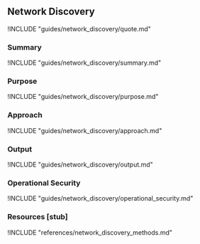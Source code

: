 ## Network Discovery

!INCLUDE "guides/network_discovery/quote.md"

### Summary

!INCLUDE "guides/network_discovery/summary.md"

### Purpose

!INCLUDE "guides/network_discovery/purpose.md"

### Approach

!INCLUDE "guides/network_discovery/approach.md"

### Output

!INCLUDE "guides/network_discovery/output.md"

### Operational Security

!INCLUDE "guides/network_discovery/operational_security.md"

### Resources [stub]

!INCLUDE "references/network_discovery_methods.md"
